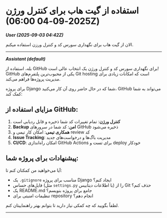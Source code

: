 <!-- Generated by SpecStory -->

<!-- cursor Session 57605ea9-f802-4852-9204-7d7a2f0c0cb0 (2025-09-04 06:00Z) -->

# استفاده از گیت هاب برای کنترل ورژن (2025-09-04 06:00Z)

_**User (2025-09-03 04:42Z)**_

الان از گیت هاب برای نگهداری سورس کد و کنترل ورزن استفاده میکنم.

---

_**Assistant (default)**_

بله، استفاده از GitHub برای نگهداری سورس کد و کنترل ورژن یک انتخاب عالی است! GitHub یکی از محبوب‌ترین پلتفرم‌های Git hosting است که امکانات زیادی برای مدیریت پروژه‌ها فراهم می‌کند.

برای پروژه Django شما که در حال حاضر روی آن کار می‌کنید، GitHub می‌تواند به شما کمک کند:

## مزایای استفاده از GitHub:

1. **کنترل ورژن**: تمام تغییرات کد شما ذخیره و قابل ردیابی است
2. **Backup امن**: کد شما در سرورهای GitHub ذخیره می‌شود
3. **همکاری تیمی**: امکان کار تیمی و review کد
4. **Issue Tracking**: مدیریت باگ‌ها و درخواست‌های جدید
5. **CI/CD**: امکان راه‌اندازی GitHub Actions برای تست و deploy خودکار

## پیشنهادات برای پروژه شما:

آیا می‌خواهید من کمکتان کنم تا:
- یک `.gitignore` مناسب برای پروژه Django ایجاد کنم؟
- فایل‌های حساس (مثل `settings.py` با اطلاعات دیتابیس) را از Git حذف کنم؟
- یک README.md جامع برای پروژه بنویسم؟
- تنظیمات امنیتی برای repository انجام دهم؟

لطفاً بگویید که چه کمکی نیاز دارید تا بتوانم بهتر راهنماییتان کنم.

---

